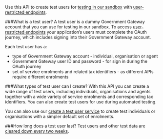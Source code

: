 Use this API to create test users for [testing in our sandbox](/api-documentation/docs/testing) with [user-restricted endpoints](/api-documentation/docs/authorisation/user-restricted-endpoints#user-restricted).

###What is a test user?
A test user is a dummy Government Gateway account that you can use for testing in our sandbox.
To access [user-restricted endpoints](/api-documentation/docs/authorisation/user-restricted-endpoints) your application’s users must complete the OAuth journey, which includes signing into their Government Gateway account.

Each test user has a:

* type of Government Gateway account - individual, organisation or agent
* Government Gateway user ID and password - for sign in during the OAuth journey
* set of service enrolments and related tax identifiers - as different APIs require different enrolments

###What types of test user can I create?
With this API you can create a wide range of test users, including individuals, organisations and agents together with a wide variety of service enrolments and corresponding tax identifiers. You can also create test users for use during automated testing.

You can also use our [create a test user service](/api-test-user) to create test individuals or organisations with a simpler default set of enrolments.

###How long does a test user last?
Test users and other test data are [cleared down every two weeks](/api-documentation/docs/testing/data-cleardown). 